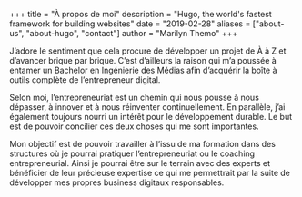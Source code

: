 +++
title = "À propos de moi"
description = "Hugo, the world's fastest framework for building websites"
date = "2019-02-28"
aliases = ["about-us", "about-hugo", "contact"]
author = "Marilyn Themo"
+++

J’adore le sentiment que cela procure de développer un projet de À à Z et d’avancer brique par brique. C’est d’ailleurs la raison qui m’a poussée à entamer un Bachelor en Ingénierie des Médias afin
d’acquérir la boîte à outils complète de l’entrepreneur digital.

Selon moi, l’entrepreneuriat est un chemin qui nous pousse à nous dépasser, à innover et à nous réinventer continuellement. En parallèle, j’ai également toujours nourri un intérêt pour le
développement durable. Le but est de pouvoir concilier ces deux choses qui me sont importantes.

Mon objectif est de pouvoir travailler à l’issu de ma formation dans des structures où je pourrai pratiquer l’entrepreneuriat ou le coaching entrepreneurial. Ainsi je pourrai être sur le terrain avec des experts et bénéficier de leur précieuse expertise ce qui me permettrait par la suite de développer mes propres business
digitaux responsables.

